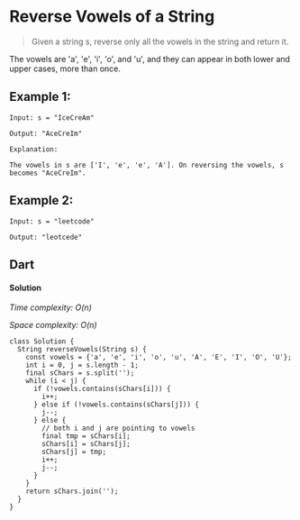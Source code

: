 # Reverse Vowels of a String
>Given a string s, reverse only all the vowels in the string and return it.

The vowels are 'a', 'e', 'i', 'o', and 'u', and they can appear in both lower and upper cases, more than once.

## Example 1:
```
Input: s = "IceCreAm"

Output: "AceCreIm"

Explanation:

The vowels in s are ['I', 'e', 'e', 'A']. On reversing the vowels, s becomes "AceCreIm".
```
## Example 2:
```
Input: s = "leetcode"

Output: "leotcede"
```
## Dart
#### Solution

*Time complexity: O(n)*

*Space complexity: O(n)*
```
class Solution {
  String reverseVowels(String s) {
    const vowels = {'a', 'e', 'i', 'o', 'u', 'A', 'E', 'I', 'O', 'U'};
    int i = 0, j = s.length - 1;
    final sChars = s.split('');
    while (i < j) {
      if (!vowels.contains(sChars[i])) {
        i++;
      } else if (!vowels.contains(sChars[j])) {
        j--;
      } else {
        // both i and j are pointing to vowels
        final tmp = sChars[i];
        sChars[i] = sChars[j];
        sChars[j] = tmp;
        i++;
        j--;
      }
    }
    return sChars.join('');
  }
}
```
